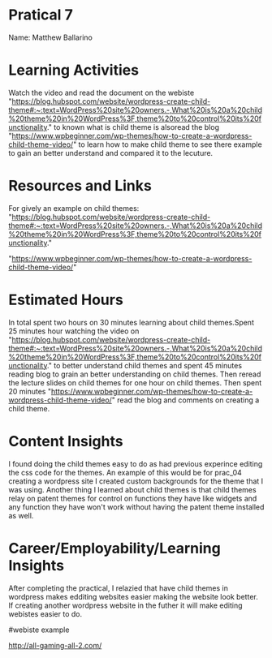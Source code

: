 # Pratical 7
Name: Matthew Ballarino

# Learning Activities
Watch the video and read the document on the webiste "https://blog.hubspot.com/website/wordpress-create-child-theme#:~:text=WordPress%20site%20owners.-,What%20is%20a%20child%20theme%20in%20WordPress%3F,theme%20to%20control%20its%20functionality." to known what is child theme is alsoread the blog "https://www.wpbeginner.com/wp-themes/how-to-create-a-wordpress-child-theme-video/" to learn how to make child theme to see there example to gain an better understand and compared it to the lecuture. 

# Resources and Links

For gively an example on child themes:
"https://blog.hubspot.com/website/wordpress-create-child-theme#:~:text=WordPress%20site%20owners.-,What%20is%20a%20child%20theme%20in%20WordPress%3F,theme%20to%20control%20its%20functionality."

"https://www.wpbeginner.com/wp-themes/how-to-create-a-wordpress-child-theme-video/" 



# Estimated Hours
In total spent two hours on 30 minutes learning about child themes.Spent 25 minutes hour watching the video on "https://blog.hubspot.com/website/wordpress-create-child-theme#:~:text=WordPress%20site%20owners.-,What%20is%20a%20child%20theme%20in%20WordPress%3F,theme%20to%20control%20its%20functionality." to better understand child themes and spent 45 minutes reading blog to grain an better understanding on child themes. Then reread the lecture slides on child themes for one hour on child themes. Then spent 20 minutes "https://www.wpbeginner.com/wp-themes/how-to-create-a-wordpress-child-theme-video/" read the blog and comments on creating a child theme.  

# Content Insights
I found doing the child themes easy to do as had previous experince editing the css code for the themes. An example of this would be for prac_04 creating a wordpress site I created custom backgrounds for the theme that I was using. Another thing I learned about child themes is that child themes relay on patent themes for control on functions they have like widgets and any function they have won't work without having the patent theme installed as well.

# Career/Employability/Learning Insights
After completing the practical, I relazied that have child themes in wordpress makes edditing websites easier making the website look better. If creating another wordpress website in the futher it will make editing webistes easier to do.   


#webiste example

http://all-gaming-all-2.com/ 
